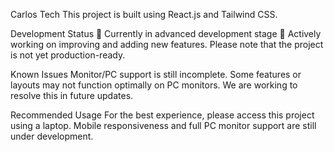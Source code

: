 Carlos Tech
This project is built using React.js and Tailwind CSS.

Development Status
🚧 Currently in advanced development stage 🚧
Actively working on improving and adding new features. Please note that the project is not yet production-ready.

Known Issues
Monitor/PC support is still incomplete.
Some features or layouts may not function optimally on PC monitors. We are working to resolve this in future updates.

Recommended Usage
For the best experience, please access this project using a laptop. Mobile responsiveness and full PC monitor support are still under development.
